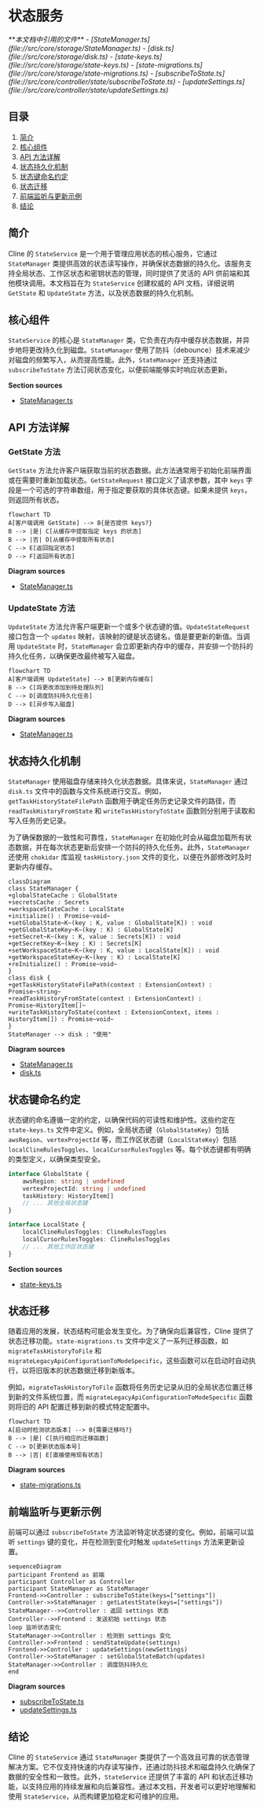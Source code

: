 # 状态服务

<cite>
**本文档中引用的文件**  
- [StateManager.ts](file://src/core/storage/StateManager.ts)
- [disk.ts](file://src/core/storage/disk.ts)
- [state-keys.ts](file://src/core/storage/state-keys.ts)
- [state-migrations.ts](file://src/core/storage/state-migrations.ts)
- [subscribeToState.ts](file://src/core/controller/state/subscribeToState.ts)
- [updateSettings.ts](file://src/core/controller/state/updateSettings.ts)
</cite>

## 目录
1. [简介](#简介)
2. [核心组件](#核心组件)
3. [API 方法详解](#api-方法详解)
4. [状态持久化机制](#状态持久化机制)
5. [状态键命名约定](#状态键命名约定)
6. [状态迁移](#状态迁移)
7. [前端监听与更新示例](#前端监听与更新示例)
8. [结论](#结论)

## 简介

Cline 的 `StateService` 是一个用于管理应用状态的核心服务，它通过 `StateManager` 类提供高效的状态读写操作，并确保状态数据的持久化。该服务支持全局状态、工作区状态和密钥状态的管理，同时提供了灵活的 API 供前端和其他模块调用。本文档旨在为 `StateService` 创建权威的 API 文档，详细说明 `GetState` 和 `UpdateState` 方法，以及状态数据的持久化机制。

## 核心组件

`StateService` 的核心是 `StateManager` 类，它负责在内存中缓存状态数据，并异步地将更改持久化到磁盘。`StateManager` 使用了防抖（debounce）技术来减少对磁盘的频繁写入，从而提高性能。此外，`StateManager` 还支持通过 `subscribeToState` 方法订阅状态变化，以便前端能够实时响应状态更新。

**Section sources**
- [StateManager.ts](file://src/core/storage/StateManager.ts#L1-L843)

## API 方法详解

### GetState 方法

`GetState` 方法允许客户端获取当前的状态数据。此方法通常用于初始化前端界面或在需要时重新加载状态。`GetStateRequest` 接口定义了请求参数，其中 `keys` 字段是一个可选的字符串数组，用于指定要获取的具体状态键。如果未提供 `keys`，则返回所有状态。

```mermaid
flowchart TD
A[客户端调用 GetState] --> B{是否提供 keys?}
B --> |是| C[从缓存中提取指定 keys 的状态]
B --> |否| D[从缓存中提取所有状态]
C --> E[返回指定状态]
D --> F[返回所有状态]
```

**Diagram sources**
- [StateManager.ts](file://src/core/storage/StateManager.ts#L150-L200)

### UpdateState 方法

`UpdateState` 方法允许客户端更新一个或多个状态键的值。`UpdateStateRequest` 接口包含一个 `updates` 映射，该映射的键是状态键名，值是要更新的新值。当调用 `UpdateState` 时，`StateManager` 会立即更新内存中的缓存，并安排一个防抖的持久化任务，以确保更改最终被写入磁盘。

```mermaid
flowchart TD
A[客户端调用 UpdateState] --> B[更新内存缓存]
B --> C[将更改添加到待处理队列]
C --> D[调度防抖持久化任务]
D --> E[异步写入磁盘]
```

**Diagram sources**
- [StateManager.ts](file://src/core/storage/StateManager.ts#L250-L300)

## 状态持久化机制

`StateManager` 使用磁盘存储来持久化状态数据。具体来说，`StateManager` 通过 `disk.ts` 文件中的函数与文件系统进行交互。例如，`getTaskHistoryStateFilePath` 函数用于确定任务历史记录文件的路径，而 `readTaskHistoryFromState` 和 `writeTaskHistoryToState` 函数则分别用于读取和写入任务历史记录。

为了确保数据的一致性和可靠性，`StateManager` 在初始化时会从磁盘加载所有状态数据，并在每次状态更新后安排一个防抖的持久化任务。此外，`StateManager` 还使用 `chokidar` 库监视 `taskHistory.json` 文件的变化，以便在外部修改时及时更新内存缓存。

```mermaid
classDiagram
class StateManager {
+globalStateCache : GlobalState
+secretsCache : Secrets
+workspaceStateCache : LocalState
+initialize() : Promise~void~
+setGlobalState~K~(key : K, value : GlobalState[K]) : void
+getGlobalStateKey~K~(key : K) : GlobalState[K]
+setSecret~K~(key : K, value : Secrets[K]) : void
+getSecretKey~K~(key : K) : Secrets[K]
+setWorkspaceState~K~(key : K, value : LocalState[K]) : void
+getWorkspaceStateKey~K~(key : K) : LocalState[K]
+reInitialize() : Promise~void~
}
class disk {
+getTaskHistoryStateFilePath(context : ExtensionContext) : Promise~string~
+readTaskHistoryFromState(context : ExtensionContext) : Promise~HistoryItem[]~
+writeTaskHistoryToState(context : ExtensionContext, items : HistoryItem[]) : Promise~void~
}
StateManager --> disk : "使用"
```

**Diagram sources**
- [StateManager.ts](file://src/core/storage/StateManager.ts#L1-L843)
- [disk.ts](file://src/core/storage/disk.ts#L1-L229)

## 状态键命名约定

状态键的命名遵循一定的约定，以确保代码的可读性和维护性。这些约定在 `state-keys.ts` 文件中定义。例如，全局状态键（`GlobalStateKey`）包括 `awsRegion`、`vertexProjectId` 等，而工作区状态键（`LocalStateKey`）包括 `localClineRulesToggles`、`localCursorRulesToggles` 等。每个状态键都有明确的类型定义，以确保类型安全。

```typescript
interface GlobalState {
	awsRegion: string | undefined
	vertexProjectId: string | undefined
	taskHistory: HistoryItem[]
	// ... 其他全局状态键
}

interface LocalState {
	localClineRulesToggles: ClineRulesToggles
	localCursorRulesToggles: ClineRulesToggles
	// ... 其他工作区状态键
}
```

**Section sources**
- [state-keys.ts](file://src/core/storage/state-keys.ts#L1-L203)

## 状态迁移

随着应用的发展，状态结构可能会发生变化。为了确保向后兼容性，Cline 提供了状态迁移功能。`state-migrations.ts` 文件中定义了一系列迁移函数，如 `migrateTaskHistoryToFile` 和 `migrateLegacyApiConfigurationToModeSpecific`，这些函数可以在启动时自动执行，以将旧版本的状态数据迁移到新版本。

例如，`migrateTaskHistoryToFile` 函数将任务历史记录从旧的全局状态位置迁移到新的文件系统位置，而 `migrateLegacyApiConfigurationToModeSpecific` 函数则将旧的 API 配置迁移到新的模式特定配置中。

```mermaid
flowchart TD
A[启动时检测状态版本] --> B{需要迁移吗?}
B --> |是| C[执行相应的迁移函数]
C --> D[更新状态版本号]
B --> |否| E[直接使用现有状态]
```

**Diagram sources**
- [state-migrations.ts](file://src/core/storage/state-migrations.ts#L1-L618)

## 前端监听与更新示例

前端可以通过 `subscribeToState` 方法监听特定状态键的变化。例如，前端可以监听 `settings` 键的变化，并在检测到变化时触发 `updateSettings` 方法来更新设置。

```mermaid
sequenceDiagram
participant Frontend as 前端
participant Controller as Controller
participant StateManager as StateManager
Frontend->>Controller : subscribeToState(keys=["settings"])
Controller->>StateManager : getLatestState(keys=["settings"])
StateManager-->>Controller : 返回 settings 状态
Controller-->>Frontend : 发送初始 settings 状态
loop 监听状态变化
StateManager->>Controller : 检测到 settings 变化
Controller->>Frontend : sendStateUpdate(settings)
Frontend->>Controller : updateSettings(newSettings)
Controller->>StateManager : setGlobalStateBatch(updates)
StateManager->>Controller : 调度防抖持久化
end
```

**Diagram sources**
- [subscribeToState.ts](file://src/core/controller/state/subscribeToState.ts#L1-L79)
- [updateSettings.ts](file://src/core/controller/state/updateSettings.ts#L1-L280)

## 结论

Cline 的 `StateService` 通过 `StateManager` 类提供了一个高效且可靠的状态管理解决方案。它不仅支持快速的内存读写操作，还通过防抖技术和磁盘持久化确保了数据的安全性和一致性。此外，`StateService` 还提供了丰富的 API 和状态迁移功能，以支持应用的持续发展和向后兼容性。通过本文档，开发者可以更好地理解和使用 `StateService`，从而构建更加稳定和可维护的应用。